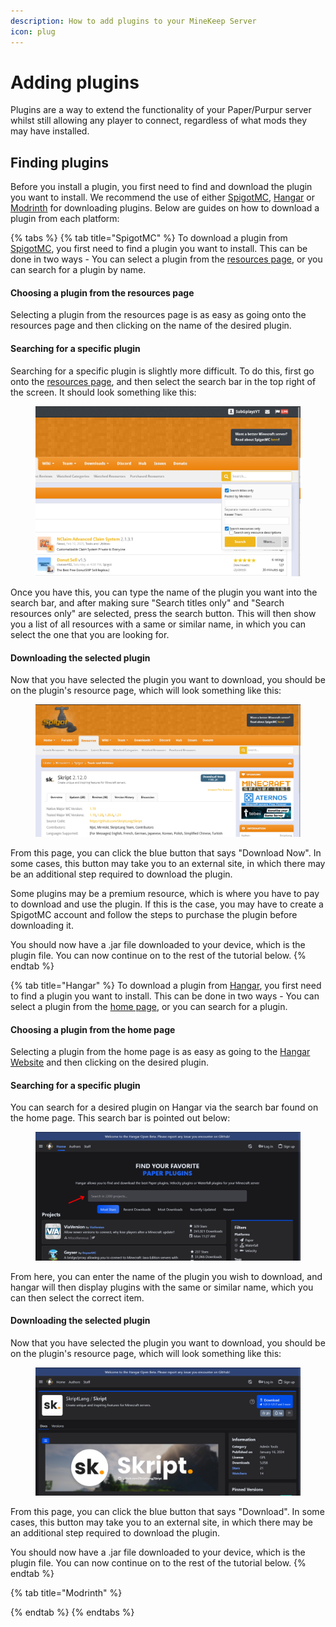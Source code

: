 ```yaml
---
description: How to add plugins to your MineKeep Server
icon: plug
---
```


# Adding plugins

Plugins are a way to extend the functionality of your Paper/Purpur server whilst still allowing any player to connect, regardless of what mods they may have installed.

## Finding plugins

Before you install a plugin, you first need to find and download the plugin you want to install. We recommend the use of either [SpigotMC](https://www.spigotmc.org/resources/), [Hangar](https://hangar.papermc.io/) or [Modrinth](https://modrinth.com/plugins) for downloading plugins. Below are guides on how to download a plugin from each platform:

{% tabs %}
{% tab title="SpigotMC" %}
To download a plugin from [SpigotMC](adding-plugins.md#spigotmc), you first need to find a plugin you want to install. This can be done in two ways - You can select a plugin from the [resources page](adding-plugins.md#spigotmc), or you can search for a plugin by name.

#### Choosing a plugin from the resources page

Selecting a plugin from the resources page is as easy as going onto the resources page and then clicking on the name of the desired plugin.

#### Searching for a specific plugin

Searching for a specific plugin is slightly more difficult. To do this, first go onto the [resources page](adding-plugins.md#spigotmc), and then select the search bar in the top right of the screen. It should look something like this:

<figure><img src="../.gitbook/assets/spigotmc-search.png" alt="" width="563"><figcaption></figcaption></figure>

Once you have this, you can type the name of the plugin you want into the search bar, and after making sure "Search titles only" and "Search resources only" are selected, press the search button. This will then show you a list of all resources with a same or similar name, in which you can select the one that you are looking for.

#### Downloading the selected plugin

Now that you have selected the plugin you want to download, you should be on the plugin's resource page, which will look something like this:

<figure><img src="../.gitbook/assets/spigotmc-resource.png" alt="" width="563"><figcaption></figcaption></figure>

From this page, you can click the blue button that says "Download Now". In some cases, this button may take you to an external site, in which there may be an additional step required to download the plugin.

Some plugins may be a premium resource, which is where you have to pay to download and use the plugin. If this is the case, you may have to create a SpigotMC account and follow the steps to purchase the plugin before downloading it.

You should now have a .jar file downloaded to your device, which is the plugin file. You can now continue on to the rest of the tutorial below.
{% endtab %}

{% tab title="Hangar" %}
To download a plugin from [Hangar](adding-plugins.md#hangar), you first need to find a plugin you want to install. This can be done in two ways - You can select a plugin from the [home page](adding-plugins.md#hangar), or you can search for a plugin.

#### Choosing a plugin from the home page

Selecting a plugin from the home page is as easy as going to the [Hangar Website](adding-plugins.md#hangar) and then clicking on the desired plugin.

#### Searching for a specific plugin

You can search for a desired plugin on Hangar via the search bar found on the home page. This search bar is pointed out below:

<figure><img src="../.gitbook/assets/hangar-search.png" alt=""><figcaption></figcaption></figure>

From here, you can enter the name of the plugin you wish to download, and hangar will then display plugins with the same or similar name, which you can then select the correct item.

#### Downloading the selected plugin

Now that you have selected the plugin you want to download, you should be on the plugin's resource page, which will look something like this:

<figure><img src="../.gitbook/assets/image.png" alt=""><figcaption></figcaption></figure>

From this page, you can click the blue button that says "Download". In some cases, this button may take you to an external site, in which there may be an additional step required to download the plugin.

You should now have a .jar file downloaded to your device, which is the plugin file. You can now continue on to the rest of the tutorial below.
{% endtab %}

{% tab title="Modrinth" %}

{% endtab %}
{% endtabs %}
